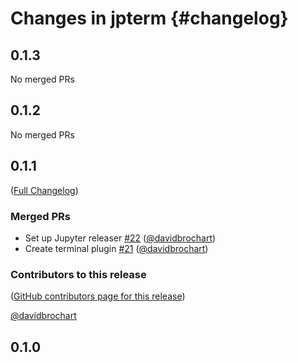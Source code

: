 # Changes in jpterm {#changelog}

<!-- <START NEW CHANGELOG ENTRY> -->

## 0.1.3

No merged PRs

<!-- <END NEW CHANGELOG ENTRY> -->

## 0.1.2

No merged PRs

## 0.1.1

([Full Changelog](https://github.com/davidbrochart/jpterm/compare/0.1.0...9f1dfdd7034b81ed74aa6e996f2337144cfaa009))

### Merged PRs

- Set up Jupyter releaser [#22](https://github.com/davidbrochart/jpterm/pull/22) ([@davidbrochart](https://github.com/davidbrochart))
- Create terminal plugin [#21](https://github.com/davidbrochart/jpterm/pull/21) ([@davidbrochart](https://github.com/davidbrochart))

### Contributors to this release

([GitHub contributors page for this release](https://github.com/davidbrochart/jpterm/graphs/contributors?from=2022-12-25&to=2022-12-26&type=c))

[@davidbrochart](https://github.com/search?q=repo%3Adavidbrochart%2Fjpterm+involves%3Adavidbrochart+updated%3A2022-12-25..2022-12-26&type=Issues)

## 0.1.0
